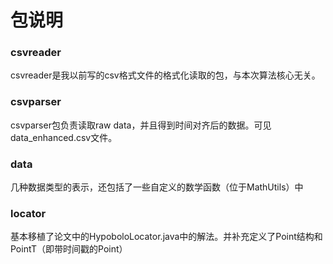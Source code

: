 # 包说明

### csvreader

csvreader是我以前写的csv格式文件的格式化读取的包，与本次算法核心无关。

### csvparser

csvparser包负责读取raw data，并且得到时间对齐后的数据。可见data_enhanced.csv文件。

### data

几种数据类型的表示，还包括了一些自定义的数学函数（位于MathUtils）中

### locator

基本移植了论文中的HypoboloLocator.java中的解法。并补充定义了Point结构和PointT（即带时间戳的Point）